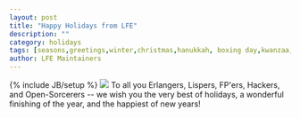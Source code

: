 ```yaml
---
layout: post
title: "Happy Holidays from LFE"
description: ""
category: holidays
tags: [seasons,greetings,winter,christmas,hanukkah, boxing day,kwanzaa,festivus]
author: LFE Maintainers
---
```

{% include JB/setup %}
<a href="{{ site.base_url }}/assets/images/posts/LFE-Happy-Holidays.png"><img class="left medium" src="{{ site.base_url }}/assets/images/posts/LFE-Happy-Holidays.png" /></a>
To all you Erlangers, Lispers, FP'ers, Hackers, and Open-Sorcerers -- we wish
you the very best of holidays, a wonderful finishing of the year, and the
happiest of new years!
